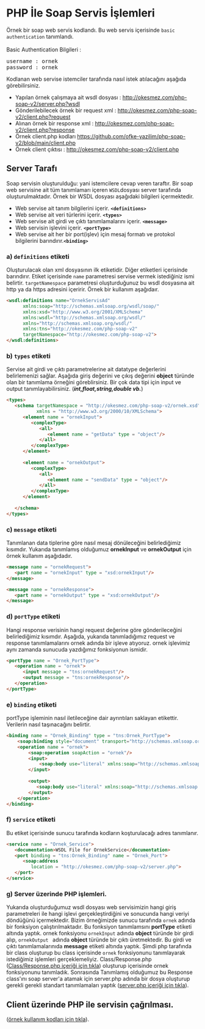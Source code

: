 # PHP İle Soap Servis İşlemleri 
Örnek bir soap web servis kodlandı. Bu web servis içerisinde `basic authentication` tanımlandı. <br><br>
Basic Authentication Bilgileri :
<pre>
username : ornek
password : ornek
</pre> 
Kodlanan web servise istemciler tarafında nasıl istek atılacağını aşağıda görebilirsiniz. 
- Yapılan örnek çalışmaya ait wsdl dosyası : 
<a href='http://okesmez.com/php-soap-v2/server.php?wsdl'>http://okesmez.com/php-soap-v2/server.php?wsdl</a>
- Gönderilebilecek örnek bir request xml  : 
<a href='http://okesmez.com/php-soap-v2/client.php?request'>http://okesmez.com/php-soap-v2/client.php?request</a>
- Alınan  örnek bir response xml  : 
<a href='http://okesmez.com/php-soap-v2/client.php?response'>http://okesmez.com/php-soap-v2/client.php?response</a>
- Örnek client.php kodları
<a href='https://github.com/ofke-yazilim/php-soap-v2/blob/main/client.php'>https://github.com/ofke-yazilim/php-soap-v2/blob/main/client.php</a>
- Örnek client çıktısı : 
<a href='http://okesmez.com/php-soap-v2/client.php'>http://okesmez.com/php-soap-v2/client.php</a>
## Server Tarafı 
Soap servisin oluşturulduğu: yani istemcilere cevap veren taraftır. Bir soap web servisine ait tüm 
tanımlamarı içeren `WSDL`dosyası server tarafında oluşturulmaktadır. Örnek bir WSDL dosyası aşağıdaki 
bilgileri içermektedir. 

- Web servise ait tanım bilgilerini içerir. **`<definitions>`**
- Web servise ait veri türlerini içerir. **`<types>`**
- Web servise ait girdi ve çıktı tanımlamalarını içerir. **`<message>`**
- Web servisin işlevini içerir. **`<portType>`**
- Web servise ait her bir port(işlev) için mesaj formatı ve protokol bilgilerini barındırır.**`<binding>`**

### a) **`definitions`** etiketi
Oluşturulacak olan xml dosyasının ilk etiketidir. Diğer etiketleri içerisinde barındırır. Etiket içerisinde 
`name` parametresi servise vermek istediğiniz ismi belirtir. `targetNamespace` parametresi oluşturduğunuz bu wsdl 
dosyasına ait http ya da https adresini içeririr. Örnek bir kullanım aşağıdaır.
```html
<wsdl:definitions name="OrnekServisAd"
      xmlns:soap="http://schemas.xmlsoap.org/wsdl/soap/"
      xmlns:xsd="http://www.w3.org/2001/XMLSchema"
      xmlns:wsdl="http://schemas.xmlsoap.org/wsdl/"
      xmlns="http://schemas.xmlsoap.org/wsdl/"
      xmlns:tns="http://okesmez.com/php-soap-v2"
      targetNamespace="http://okesmez.com/php-soap-v2">
</wsdl:definitions>
```
### b) **`types`** etiketi
Servise ait girdi ve çıktı parametrelerine ait datatype değerlerini belirlemenizi sağlar. Aşağıda giriş değerini ve çıkış değerini **object**
türünde olan bir tanımlama örneğini göreblirsiniz. Bir çok data tipi için input ve output tanımlayabilirsiniz. (_**int,float,string,double vb.**_)
```html
<types>
   <schema targetNamespace = "http://okesmez.com/php-soap-v2/ornek.xsd" 
           xmlns = "http://www.w3.org/2000/10/XMLSchema">	
      <element name = "ornekInput">
         <complexType>
            <all>
               <element name = "getData" type = "object"/>
            </all>
         </complexType>
      </element>
		
      <element name = "ornekOutput">
         <complexType>
            <all>
               <element name = "sendData" type = "object"/>
            </all>
         </complexType>
      </element>
		
   </schema>
</types>
```
### c) **`message`** etiketi
Tanımlanan data tiplerine göre nasıl mesaj dönüleceğini belirlediğimiz kısımdır. Yukarıda tanımlamış olduğumuz **ornekInput** ve **ornekOutput** için 
örnek kullanım aşağıdadır.
```html
<message name = "ornekRequest">
   <part name = "ornekInput" type = "xsd:ornekInput"/>
</message>

<message name = "ornekResponse">
   <part name = "ornekOutput" type = "xsd:ornekOutput"/>
</message>
```

### d) **`portType`** etiketi
Hangi response verisinin hangi request değerine göre gönderileceğini belirlediğimiz kısımdır. Aşağıda, yukarıda tanımladığımız request ve response tanımlamalarını
ornek adında bir işleve atıyoruz. ornek işlevimiz aynı zamanda sunucuda yazdığımız fonksiyonun ismidir.
```html
<portType name = "Ornek_PortType">
   <operation name = "ornek">
      <input message = "tns:ornekRequest"/>
      <output message = "tns:ornekResponse"/>
   </operation>
</portType>
```

### e) **`binding`** etiketi
portType işleminin nasıl iletileceğine dair ayrıntıları saklayan etikettir. Verilerin nasıl taşınacağını belirtir.
```html
<binding name = "Ornek_Binding" type = "tns:Ornek_PortType">
    <soap:binding style="document" transport="http://schemas.xmlsoap.org/soap/http" xmlns:soap="http://schemas.xmlsoap.org/wsdl/soap/"/>
    <operation name = "ornek">
        <soap:operation soapAction = "ornek"/>
        <input>
            <soap:body use="literal" xmlns:soap="http://schemas.xmlsoap.org/wsdl/soap/"/>
        </input>
    
        <output>
           <soap:body use="literal" xmlns:soap="http://schemas.xmlsoap.org/wsdl/soap/"/>
        </output>
    </operation>
</binding>
```

### f) **`service`** etiketi
Bu etiket içerisinde sunucu tarafında kodların koşturulacağı adres tanımlanır.
```html
<service name = "Ornek_Service">
   <documentation>WSDL File for OrnekService</documentation>
   <port binding = "tns:Ornek_Binding" name = "Ornek_Port">
      <soap:address
         location = "http://okesmez.com/php-soap-v2/server.php">
   </port>
</service>
```
### g) Server üzerinde PHP işlemleri.
Yukarıda oluşturduğumuz wsdl dosyası web servisimizin hangi giriş parametreleri ile hangi işlevi gerçekleştirdiğini ve sonucunda hangi veriyi döndüğünü 
içermektedir. Bizim örneğimizde sunucu tarafında `ornek` adında bir fonksiyon çalıştırılmaktadır. Bu fonksiyon tanımlamsını **portType** etiketi altında yaptık. 
ornek fonksiyonu `ornekInput` adında **object** türünde bir girdi alıp, `ornekOutput ` adında **object** türünde bir çıktı üretmektedir. Bu girdi ve
çıktı tanımlamalarınıda **message** etiketi altında yaptık.
Şimdi php tarafında bir class oluşturup bu class içerisinde `ornek` fonksiyonunu tanımlayarak istediğimiz işlemleri gerçeklemeliyiz. Class/Response.php
([Class/Response.php içeriği için tıkla](https://github.com/ofke-yazilim/php-soap-v2/blob/main/Class/Response.php 'Response.php'))
oluşturup içerisinde ornek fonksiyonunu tanımladık. Sonrasında Tanımlamış olduğumuz bu Response class'ını soap server'a atamak için server.php adında bir
dosya oluşturup gerekli gerekli standart tanımlamaları yaptık
([server.php içeriği için tıkla](https://github.com/ofke-yazilim/php-soap-v2/blob/main/server.php 'Server.php')).

## Client üzerinde PHP ile servisin çağrılması.
([örnek kullanım kodları için tıkla](https://github.com/ofke-yazilim/php-soap-v2/blob/main/client.php 'Client.php')).